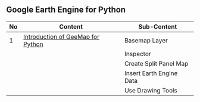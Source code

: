 ## Google Earth Engine for Python
| **No**  | **Content** | **Sub-Content**                                                                                                                          |
| ------  | ---------------------------------------------------------------------- | ----------------------------------------------------------------------------- |
| 1       | [Introduction of GeeMap for Python](https://github.com/dikoharyadhanto/Geemap_for_Python/blob/134b18aa6c8e62f6a442d2a2ac99373922686e9d/001_Introduction_of_geemap.ipynb)        | Basemap Layer |
|        |         | Inspector |
|        |         | Create Split Panel Map |
|        |         | Insert Earth Engine Data |
|        |         | Use Drawing Tools |
